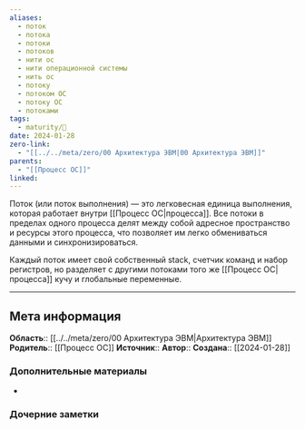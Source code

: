 ```yaml
---
aliases:
  - поток
  - потока
  - потоки
  - потоков
  - нити ос
  - нити операционной системы
  - нить ос
  - потоку
  - потоком ОС
  - потоку ОС
  - потоками
tags:
  - maturity/🌱
date: 2024-01-28
zero-link:
  - "[[../../meta/zero/00 Архитектура ЭВМ|00 Архитектура ЭВМ]]"
parents:
  - "[[Процесс ОС]]"
linked:
---
```

Поток (или поток выполнения) — это легковесная единица выполнения, которая работает внутри [[Процесс ОС|процесса]]. Все потоки в пределах одного процесса делят между собой адресное пространство и ресурсы этого процесса, что позволяет им легко обмениваться данными и синхронизироваться.

Каждый поток имеет свой собственный stack, счетчик команд и набор регистров, но разделяет с другими потоками того же [[Процесс ОС|процесса]] кучу и глобальные переменные.
***
## Мета информация
**Область**:: [[../../meta/zero/00 Архитектура ЭВМ|Архитектура ЭВМ]]
**Родитель**:: [[Процесс ОС]]
**Источник**:: 
**Автор**:: 
**Создана**:: [[2024-01-28]]
### Дополнительные материалы
- 
### Дочерние заметки
<!-- QueryToSerialize: LIST FROM [[]] WHERE contains(Родитель, this.file.link) or contains(parents, this.file.link) -->
